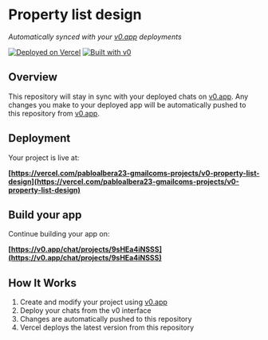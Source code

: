 # Property list design

*Automatically synced with your [v0.app](https://v0.app) deployments*

[![Deployed on Vercel](https://img.shields.io/badge/Deployed%20on-Vercel-black?style=for-the-badge&logo=vercel)](https://vercel.com/pabloalbera23-gmailcoms-projects/v0-property-list-design)
[![Built with v0](https://img.shields.io/badge/Built%20with-v0.app-black?style=for-the-badge)](https://v0.app/chat/projects/9sHEa4iNSSS)

## Overview

This repository will stay in sync with your deployed chats on [v0.app](https://v0.app).
Any changes you make to your deployed app will be automatically pushed to this repository from [v0.app](https://v0.app).

## Deployment

Your project is live at:

**[https://vercel.com/pabloalbera23-gmailcoms-projects/v0-property-list-design](https://vercel.com/pabloalbera23-gmailcoms-projects/v0-property-list-design)**

## Build your app

Continue building your app on:

**[https://v0.app/chat/projects/9sHEa4iNSSS](https://v0.app/chat/projects/9sHEa4iNSSS)**

## How It Works

1. Create and modify your project using [v0.app](https://v0.app)
2. Deploy your chats from the v0 interface
3. Changes are automatically pushed to this repository
4. Vercel deploys the latest version from this repository
